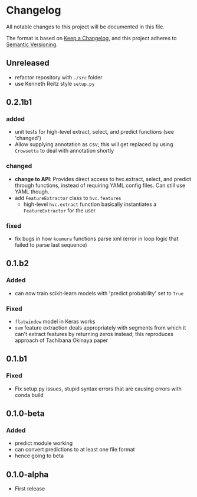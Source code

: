 # Changelog
All notable changes to this project will be documented in this file.

The format is based on [Keep a Changelog](https://keepachangelog.com/en/1.0.0/),
and this project adheres to [Semantic Versioning](https://semver.org/spec/v2.0.0.html).

## Unreleased
- refactor repository with `./src` folder
- use Kenneth Reitz style `setup.py`

## 0.2.1b1
### added
- unit tests for high-level extract, select, and predict functions (see 'changed')
- Allow supplying annotation as csv; this will get replaced by using `Crowsetta` to
  deal with annotation shortly

### changed
- **change to API**: Provides direct access to hvc.extract, select, and predict 
  through functions, instead of requiring YAML config files. Can still use YAML though.
- add `FeatureExtractor` class to `hvc.features`
  + high-level `hvc.extract` function basically instantiates a `FeatureExtractor` for the
    user

### fixed
- fix bugs in how `koumura` functions parse xml (error in loop logic that failed to parse
  last sequence)

## 0.1.b2
### Added
- can now train scikit-learn models with 'predict probability' set to `True`

### Fixed
- `flatwindow` model in Keras works
- `svm` feature extraction deals appropriately with segments from which it can't 
  extract features by returning zeros instead; 
  this reproduces approach of Tachibana Okinaya paper

##  0.1.b1 
### Fixed
- Fix setup.py issues, stupid syntax errors that are causing errors with conda build

## 0.1.0-beta
### Added
- predict module working
- can convert predictions to at least one file format
- hence going to beta

## 0.1.0-alpha
- First release
